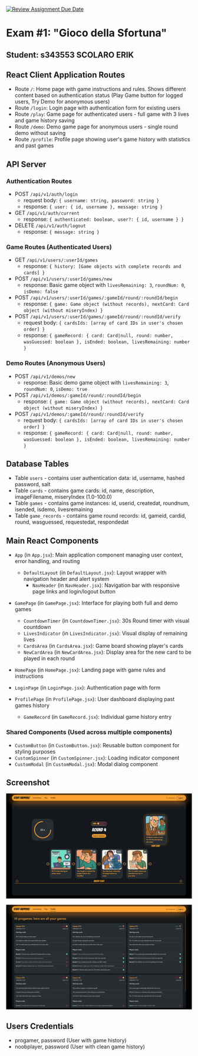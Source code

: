[![Review Assignment Due Date](https://classroom.github.com/assets/deadline-readme-button-22041afd0340ce965d47ae6ef1cefeee28c7c493a6346c4f15d667ab976d596c.svg)](https://classroom.github.com/a/uNTgnFHD)
# Exam #1: "Gioco della Sfortuna"
## Student: s343553 SCOLARO ERIK

## React Client Application Routes

- Route `/`: Home page with game instructions and rules. Shows different content based on authentication status (Play Game button for logged users, Try Demo for anonymous users)
- Route `/login`: Login page with authentication form for existing users
- Route `/play`: Game page for authenticated users - full game with 3 lives and game history saving
- Route `/demo`: Demo game page for anonymous users - single round demo without saving
- Route `/profile`: Profile page showing user's game history with statistics and past games

## API Server

### Authentication Routes
- POST `/api/v1/auth/login`
  - request body: `{ username: string, password: string }`
  - response: `{ user: { id, username }, message: string }`
- GET `/api/v1/auth/current`
  - response: `{ authenticated: boolean, user?: { id, username } }`
- DELETE `/api/v1/auth/logout`
  - response: `{ message: string }`

### Game Routes (Authenticated Users)
- GET `/api/v1/users/:userId/games`
  - response: `{ history: [Game objects with complete records and cards] }`
- POST `/api/v1/users/:userId/games/new`
  - response: Basic game object with `livesRemaining: 3`, `roundNum: 0`, `isDemo: false`
- POST `/api/v1/users/:userId/games/:gameId/round/:roundId/begin`
  - response: `{ game: Game object (without records), nextCard: Card object (without miseryIndex) }`
- POST `/api/v1/users/:userId/games/:gameId/round/:roundId/verify`
  - request body: `{ cardsIds: [array of card IDs in user's chosen order] }`
  - response: `{ gameRecord: { card: Card|null, round: number, wasGuessed: boolean }, isEnded: boolean, livesRemaining: number }`

### Demo Routes (Anonymous Users)
- POST `/api/v1/demos/new`
  - response: Basic demo game object with `livesRemaining: 3`, `roundNum: 0`, `isDemo: true`
- POST `/api/v1/demos/:gameId/round/:roundId/begin`
  - response: `{ game: Game object (without records), nextCard: Card object (without miseryIndex) }`
- POST `/api/v1/demos/:gameId/round/:roundId/verify`
  - request body: `{ cardsIds: [array of card IDs in user's chosen order] }`
  - response: `{ gameRecord: { card: Card|null, round: number, wasGuessed: boolean }, isEnded: boolean, livesRemaining: number }`

## Database Tables

- Table `users` - contains user authentication data: id, username, hashed password, salt
- Table `cards` - contains game cards: id, name, description, imageFilename, miseryIndex (1.0-100.0)
- Table `games` - contains game instances: id, userid, createdat, roundnum, isended, isdemo, livesremaining
- Table `game_records` - contains game round records: id, gameid, cardid, round, wasguessed, requestedat, respondedat

## Main React Components

- `App` (in `App.jsx`): Main application component managing user context, error handling, and routing
  - `DefaultLayout` (in `DefaultLayout.jsx`): Layout wrapper with navigation header and alert system
    - `NavHeader` (in `NavHeader.jsx`): Navigation bar with responsive page links and login/logout button

- `GamePage` (in `GamePage.jsx`): Interface for playing both full and demo games
  - `CountdownTimer` (in `CountdownTimer.jsx`): 30s Round timer with visual countdown
  - `LivesIndicator` (in `LivesIndicator.jsx`): Visual display of remaining lives
  - `CardsArea` (in `CardsArea.jsx`): Game board showing player's cards
  - `NewCardArea` (in `NewCardArea.jsx`): Display area for the new card to be played in each round

- `HomePage` (in `HomePage.jsx`): Landing page with game rules and instructions

- `LoginPage` (in `LoginPage.jsx`): Authentication page with form 

- `ProfilePage` (in `ProfilePage.jsx`): User dashboard displaying past games history
  - `GameRecord` (in `GameRecord.jsx`): Individual game history entry

### Shared Components (Used across multiple components)
- `CustomButton` (in `CustomButton.jsx`): Reusable button component for styling purposes
- `CustomSpinner` (in `CustomSpinner.jsx`): Loading indicator component
- `CustomModal` (in `CustomModal.jsx`): Modal dialog component

## Screenshot

![Gameplay screenshot](./img/screenshot-game.png)

![Games history screenshot](./img/screenshot-history.png)

## Users Credentials

- progamer, password (User with game history)
- noobplayer, password (User with clean game history)
